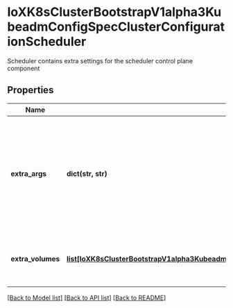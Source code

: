 # IoXK8sClusterBootstrapV1alpha3KubeadmConfigSpecClusterConfigurationScheduler

Scheduler contains extra settings for the scheduler control plane component
## Properties
Name | Type | Description | Notes
------------ | ------------- | ------------- | -------------
**extra_args** | **dict(str, str)** | ExtraArgs is an extra set of flags to pass to the control plane component. TODO: This is temporary and ideally we would like to switch all components to use ComponentConfig + ConfigMaps. | [optional] 
**extra_volumes** | [**list[IoXK8sClusterBootstrapV1alpha3KubeadmConfigSpecClusterConfigurationApiServerExtraVolumes]**](IoXK8sClusterBootstrapV1alpha3KubeadmConfigSpecClusterConfigurationApiServerExtraVolumes.md) | ExtraVolumes is an extra set of host volumes, mounted to the control plane component. | [optional] 

[[Back to Model list]](../README.md#documentation-for-models) [[Back to API list]](../README.md#documentation-for-api-endpoints) [[Back to README]](../README.md)


